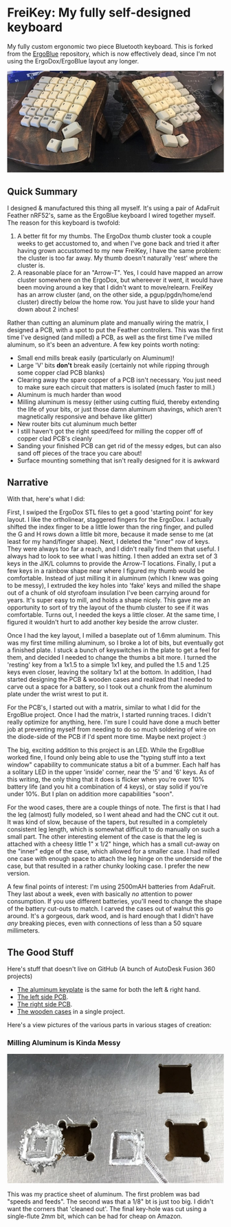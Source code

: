 # FreiKey: My fully self-designed keyboard
My fully custom ergonomic two piece Bluetooth keyboard. This is forked from the
[ErgoBlue](https://github.com/kevinfrei/ErgoBlue) repository, which is now
effectively dead, since I'm not using the ErgoDox/ErgoBlue layout any longer.

![Final Canvas XDA](docs/FinalCanvasXDA.jpg)

## Quick Summary

I designed & manufactured this thing all myself. It's using a pair of AdaFruit
Feather nRF52's, same as the ErgoBlue keyboard I wired together myself. The
reason for this keyboard is twofold:

1. A better fit for my thumbs. The ErgoDox thumb cluster took a couple weeks to
   get accustomed to, and when I've gone back and tried it after having grown
   accustomed to my new FreiKey, I have the same problem: the cluster is too far
   away. My thumb doesn't naturally 'rest' where the cluster is.
2. A reasonable place for an "Arrow-T". Yes, I could have mapped an arrow
   cluster somewhere on the ErgoDox, but whereever it went, it would have been
   moving around a key that I didn't want to move/relearn. FreiKey has an arrow
   cluster (and, on the other side, a pgup/pgdn/home/end cluster) directly below
   the home row. You just have to slide your hand down about 2 inches!

Rather than cutting an aluminum plate and manually wiring the matrix, I designed
a PCB, with a spot to put the Feather controllers. This was the first time I've
designed (and milled) a PCB, as well as the first time I've milled aluminum, so
it's been an adventure. A few key points worth noting:
* Small end mills break easily (particularly on Aluminum)!
* Large 'V' bits **don't** break easily (certainly not while ripping through some copper clad PCB blanks)
* Clearing away the spare copper of a PCB isn't necessary. You just need to make
  sure each circuit that matters is isolated (much faster to mill.)
* Aluminum is much harder than wood
* Milling aluminum is messy (either using cutting fluid, thereby extending the
  life of your bits, or just those damn aluminum shavings, which aren't
  magnetically responsive and behave like glitter)
* New router bits cut aluminum much better
* I still haven't got the right speed/feed for milling the copper off of copper
  clad PCB's cleanly
* Sanding your finished PCB can get rid of the messy edges, but can also sand
  off pieces of the trace you care about!
* Surface mounting something that isn't really designed for it is awkward

## Narrative

With that, here's what I did:

First, I swiped the ErgoDox STL files to get a good 'starting point' for key
layout. I like the ortholinear, staggered fingers for the ErgoDox. I actually
shifted the index finger to be a little lower than the ring finger, and pulled
the G and H rows down a little bit more, because it made sense to me (at least
for my hand/finger shape). Next, I deleted the "inner" row of keys. They were
always too far a reach, and I didn't really find them that useful. I always had
to look to see what I was hitting. I then added an extra set of 3 keys in the
J/K/L columns to provide the Arrow-T locations. Finally, I put a few keys in a
rainbow shape near where I figured my thumb would be comfortable. Instead of
just milling it in aluminum (which I knew was going to be messy), I extruded the
key holes into 'fake' keys and milled the shape out of a chunk of old styrofoam
insulation I've been carrying around for years. It's super easy to mill, and
holds a shape nicely. This gave me an opportunity to sort of try the layout of
the thumb cluster to see if it was comfortable. Turns out, I needed the keys a
little closer. At the same time, I figured it wouldn't hurt to add another key
beside the arrow cluster.

Once I had the key layout, I milled a baseplate out of 1.6mm aluminum. This was
my first time milling aluminum, so I broke a lot of bits, but eventually got a
finished plate. I stuck a bunch of keyswitches in the plate to get a feel for
them, and decided I needed to change the thumbs a bit more. I turned the
'resting' key from a 1x1.5 to a simple 1x1 key, and pulled the 1.5 and 1.25 keys
even closer, leaving the solitary 1x1 at the bottom. In addition, I had started
designing the PCB & wooden cases and realized that I needed to carve out a space
for a battery, so I took out a chunk from the aluminum plate under the wrist
wrest to put it.

For the PCB's, I started out with a matrix, similar to what I did for the
ErgoBlue project. Once I had the matrix, I started running traces. I didn't
really optimize for anything, here. I'm sure I could have done a much better job
at preventing myself from needing to do so much soldering of wire on the
diode-side of the PCB if I'd spent more time. Maybe next project :)

The big, exciting addition to this project is an LED. While the ErgoBlue worked
fine, I found only being able to use the "typing stuff into a text window"
capability to communicate status a bit of a bummer. Each half has a solitary LED
in the upper 'inside' corner, near the '5' and '6' keys. As of this writing, the
only thing that it does is flicker when you're over 10% battery life (and you
hit a combination of 4 keys), or stay solid if you're under 10%. But I plan on
addition more capabilities "soon".

For the wood cases, there are a couple things of note. The first is that I had
the leg (almost) fully modeled, so I went ahead and had the CNC cut it out. It
was kind of slow, because of the tapers, but resulted in a completely consistent
leg length, which is somewhat difficult to do manually on such a small part. The
other interesting element of the case is that the leg is attached with a cheesy
little 1" x 1/2" hinge, which has a small cut-away on the "inner" edge of the
case, which allowed for a smaller case. I had milled one case with enough space
to attach the leg hinge on the underside of the case, but that resulted in a
rather chunky looking case. I prefer the new version.

A few final points of interest: I'm using 2500mAH batteries from AdaFruit. They
last about a week, even with basically *no* attention to power consumption. If
you use different batteries, you'll need to change the shape of the battery
cut-outs to match. I carved the cases out of walnut this go around. It's a
gorgeous, dark wood, and is hard enough that I didn't have *any* breaking
pieces, even with connections of less than a 50 square millimeters.

## The Good Stuff

Here's stuff that doesn't live on GitHub (A bunch of AutoDesk Fusion 360 projects)
* [The aluminum 
keyplate](https://a360.co/2L1pxVX) is the same for both the left & right hand.
* [The left side PCB](https://a360.co/2KXEIiF).
* [The right side PCB](https://a360.co/2KZmqhe).
* [The wooden cases](https://a360.co/2L0rK3Y) in a single project.

Here's a view pictures of the various parts in various stages of creation:

### Milling Aluminum is Kinda Messy
![Doing this right takes time](docs/AluminumIsHard.jpg)

This was my practice sheet of aluminum. The first problem was bad "speeds and
feeds". The second was that a 1/8" bt is just too big. I didn't want the corners
that 'cleaned out'. The final key-hole was cut using a single-flute 2mm bit,
which can be had for cheap on Amazon.
